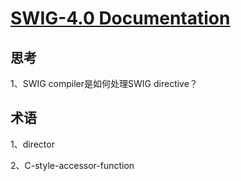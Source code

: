 # [SWIG-4.0 Documentation](http://www.swig.org/Doc4.0/SWIGDocumentation.html#CONTENTS)

## 思考

1、SWIG compiler是如何处理SWIG directive？

## 术语

1、director

2、C-style-accessor-function

